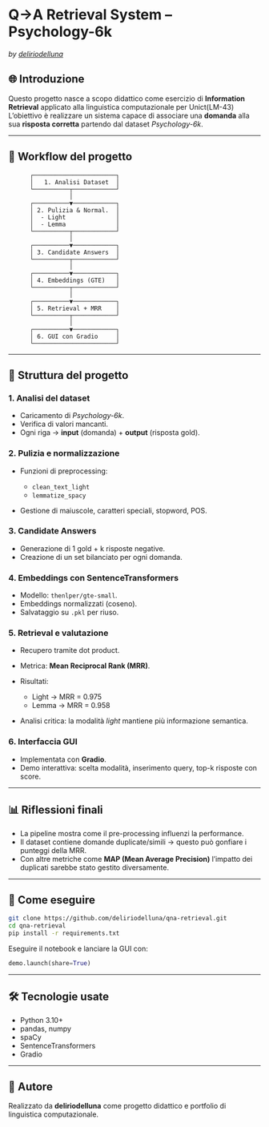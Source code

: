 
# Q→A Retrieval System – Psychology-6k

*by [deliriodelluna](https://github.com/deliriodellaluna)*

## 🌐 Introduzione

Questo progetto nasce a scopo didattico come esercizio di **Information Retrieval** applicato alla linguistica computazionale per Unict(LM-43)
L’obiettivo è realizzare un sistema capace di associare una **domanda** alla sua **risposta corretta** partendo dal dataset *Psychology-6k*.

---

## 🔄 Workflow del progetto

```text
      ┌───────────────────────┐
      │   1. Analisi Dataset  │
      └──────────┬────────────┘
                 │
      ┌──────────▼────────────┐
      │ 2. Pulizia & Normal.  │
      │  - Light              │
      │  - Lemma              │
      └──────────┬────────────┘
                 │
      ┌──────────▼────────────┐
      │ 3. Candidate Answers  │
      └──────────┬────────────┘
                 │
      ┌──────────▼────────────┐
      │ 4. Embeddings (GTE)   │
      └──────────┬────────────┘
                 │
      ┌──────────▼────────────┐
      │ 5. Retrieval + MRR    │
      └──────────┬────────────┘
                 │
      ┌──────────▼────────────┐
      │ 6. GUI con Gradio     │
      └───────────────────────┘
```

---

## 📂 Struttura del progetto

### 1. Analisi del dataset

* Caricamento di *Psychology-6k*.
* Verifica di valori mancanti.
* Ogni riga → **input** (domanda) + **output** (risposta gold).

### 2. Pulizia e normalizzazione

* Funzioni di preprocessing:

  * `clean_text_light`
  * `lemmatize_spacy`
* Gestione di maiuscole, caratteri speciali, stopword, POS.

### 3. Candidate Answers

* Generazione di 1 gold + k risposte negative.
* Creazione di un set bilanciato per ogni domanda.

### 4. Embeddings con SentenceTransformers

* Modello: `thenlper/gte-small`.
* Embeddings normalizzati (coseno).
* Salvataggio su `.pkl` per riuso.

### 5. Retrieval e valutazione

* Recupero tramite dot product.
* Metrica: **Mean Reciprocal Rank (MRR)**.
* Risultati:

  * Light → MRR = 0.975
  * Lemma → MRR = 0.958
* Analisi critica: la modalità *light* mantiene più informazione semantica.

### 6. Interfaccia GUI

* Implementata con **Gradio**.
* Demo interattiva: scelta modalità, inserimento query, top-k risposte con score.

---

## 📊 Riflessioni finali

* La pipeline mostra come il pre-processing influenzi la performance.
* Il dataset contiene domande duplicate/simili → questo può gonfiare i punteggi della MRR.
* Con altre metriche come **MAP (Mean Average Precision)** l’impatto dei duplicati sarebbe stato gestito diversamente.

---

## 🚀 Come eseguire

```bash
git clone https://github.com/deliriodelluna/qna-retrieval.git
cd qna-retrieval
pip install -r requirements.txt
```

Eseguire il notebook e lanciare la GUI con:

```python
demo.launch(share=True)
```

---

## 🛠️ Tecnologie usate

* Python 3.10+
* pandas, numpy
* spaCy
* SentenceTransformers
* Gradio

---

## 📖 Autore

Realizzato da **deliriodelluna**  come progetto didattico e portfolio di linguistica computazionale.



